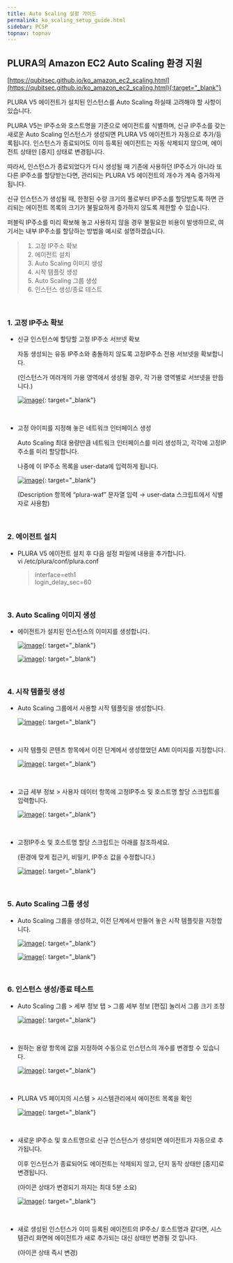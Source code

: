```yaml
---
title: Auto Scaling 설정 가이드
permalink: ko_scaling_setup_guide.html
sidebar: PCSP
topnav: topnav
---
```



## PLURA의 Amazon EC2 Auto Scaling 환경 지원

[https://qubitsec.github.io/ko_amazon_ec2_scaling.html](https://qubitsec.github.io/ko_amazon_ec2_scaling.html){:target="_blank"}

PLURA V5 에이전트가 설치된 인스턴스를 Auto Scaling 하실때 고려해야 할 사항이 있습니다.

PLURA V5는 IP주소와 호스트명을 기준으로 에이전트를 식별하며, 신규 IP주소를 갖는 새로운 Auto Scaling 인스턴스가 생성되면 PLURA V5 에이전트가 자동으로 추가/등록됩니다. 인스턴스가 종료되어도 이미 등록된 에이전트는 자동 삭제되지 않으며, 에이전트 상태만 [중지] 상태로 변경됩니다.

따라서, 인스턴스가 종료되었다가 다시 생성될 때 기존에 사용하던 IP주소가 아니라 또 다른 IP주소를 할당받는다면, 관리되는 PLURA V5 에이전트의 개수가 계속 증가하게 됩니다.

신규 인스턴스가 생성될 때, 한정된 수량 크기의 풀로부터 IP주소를 할당받도록 하면 관리되는 에이전트 목록의 크기가 불필요하게 증가하지 않도록 제한할 수 있습니다.

퍼블릭 IP주소를 미리 확보해 놓고 사용하지 않을 경우 불필요한 비용이 발생하므로, 여기서는 내부 IP주소를 할당하는 방법을 예시로 설명하겠습니다.

> 1.  고정 IP주소 확보
> 2.  에이전트 설치
> 3.  Auto Scaling 이미지 생성
> 4.  시작 템플릿 생성
> 5.  Auto Scaling 그룹 생성
> 6.  인스턴스 생성/종료 테스트

<br />

### 1. 고정 IP주소 확보

-   신규 인스턴스에 할당할 고정 IP주소 서브넷 확보  

    자동 생성되는 유동 IP주소와 충돌하지 않도록 고정IP주소 전용 서브넷을 확보합니다.  

    (인스턴스가 여러개의 가용 영역에서 생성될 경우, 각 가용 영역별로 서브넷을 만듭니다.)  

    [![image](/docs/images/Public_Cloud/autoscaling_setup/01.png)](/docs/images/Public_Cloud/autoscaling_setup/01.png){: target="_blank"}

<br />

-   고정 아이피를 지정해 놓은 네트워크 인터페이스 생성  

    Auto Scaling 최대 용량만큼 네트워크 인터페이스를 미리 생성하고, 각각에 고정IP주소를 미리 할당합니다.

    나중에 이 IP주소 목록을 user-data에 입력하게 됩니다.  

    [![image](/docs/images/Public_Cloud/autoscaling_setup/02.png)](/docs/images/Public_Cloud/autoscaling_setup/02.png){: target="_blank"}

    (Description 항목에 “plura-waf” 문자열 입력 → user-data 스크립트에서 식별자로 사용함)

<br />

### 2. 에이전트 설치

-   PLURA V5 에이전트 설치 후 다음 설정 파일에 내용을 추가합니다.  
    vi /etc/plura/conf/plura.conf
    
    > interface=eth1  
    > login_delay_sec=60
    

<br />

### 3. Auto Scaling 이미지 생성

-   에이전트가 설치된 인스턴스의 이미지를 생성합니다.  

    [![image](/docs/images/Public_Cloud/autoscaling_setup/03.png)](/docs/images/Public_Cloud/autoscaling_setup/03.png){: target="_blank"}

    [![image](/docs/images/Public_Cloud/autoscaling_setup/04.png)](/docs/images/Public_Cloud/autoscaling_setup/04.png){: target="_blank"}

<br />

### 4. 시작 템플릿 생성

-   Auto Scaling 그룹에서 사용할 시작 템플릿을 생성합니다.  

    [![image](/docs/images/Public_Cloud/autoscaling_setup/05.png)](/docs/images/Public_Cloud/autoscaling_setup/05.png){: target="_blank"}

<br />

-   시작 템플릿 콘텐츠 항목에서 이전 단계에서 생성했었던 AMI 이미지를 지정합니다.  

    [![image](/docs/images/Public_Cloud/autoscaling_setup/06.png)](/docs/images/Public_Cloud/autoscaling_setup/06.png){: target="_blank"}

<br />

-   고급 세부 정보 > 사용자 데이터 항목에 고정IP주소 및 호스트명 할당 스크립트를 입력합니다.  

    [![image](/docs/images/Public_Cloud/autoscaling_setup/07.png)](/docs/images/Public_Cloud/autoscaling_setup/07.png){: target="_blank"}

<br />

-   고정IP주소 및 호스트명 할당 스크립트는 아래를 참조하세요.  

    (환경에 맞게 접근키, 비밀키, IP주소 값을 수정합니다.)  

    [![image](/docs/images/Public_Cloud/autoscaling_setup/08.png)](/docs/images/Public_Cloud/autoscaling_setup/08.png){: target="_blank"}

<br />

### 5. Auto Scaling 그룹 생성

-   Auto Scaling 그룹을 생성하고, 이전 단계에서 만들어 놓은 시작 템플릿을 지정합니다.  

    [![image](/docs/images/Public_Cloud/autoscaling_setup/09.png)](/docs/images/Public_Cloud/autoscaling_setup/09.png){: target="_blank"}

    [![image](/docs/images/Public_Cloud/autoscaling_setup/10.png)](/docs/images/Public_Cloud/autoscaling_setup/10.png){: target="_blank"}

<br />

### 6. 인스턴스 생성/종료 테스트

-   Auto Scaling 그룹 > 세부 정보 탭 > 그룹 세부 정보 [편집] 눌러서 그룹 크기 조정  

    [![image](/docs/images/Public_Cloud/autoscaling_setup/11.png)](/docs/images/Public_Cloud/autoscaling_setup/11.png){: target="_blank"}

<br />

-   원하는 용량 항목에 값을 지정하여 수동으로 인스턴스의 개수를 변경할 수 있습니다.  

    [![image](/docs/images/Public_Cloud/autoscaling_setup/12.png)](/docs/images/Public_Cloud/autoscaling_setup/12.png){: target="_blank"}

<br />

-   PLURA V5 페이지의 시스템 > 시스템관리에서 에이전트 목록을 확인  

    [![image](/docs/images/Public_Cloud/autoscaling_setup/13.png)](/docs/images/Public_Cloud/autoscaling_setup/13.png){: target="_blank"}

<br />
    
-   새로운 IP주소 및 호스트명으로 신규 인스턴스가 생성되면 에이전트가 자동으로 추가됩니다.  

    이후 인스턴스가 종료되어도 에이전트는 삭제되지 않고, 단지 동작 상태만 [중지]로 변경됩니다.  

    (아이콘 상태가 변경되기 까지는 최대 5분 소요)  

    [![image](/docs/images/Public_Cloud/autoscaling_setup/14.png)](/docs/images/Public_Cloud/autoscaling_setup/14.png){: target="_blank"}

<br />

-   새로 생성된 인스턴스가 이미 등록된 에이전트의 IP주소/ 호스트명과 같다면, 시스템관리 화면에 에이전트가 새로 추가되는 대신 상태만 변경될 것 입니다.  

    (아이콘 상태 즉시 변경)